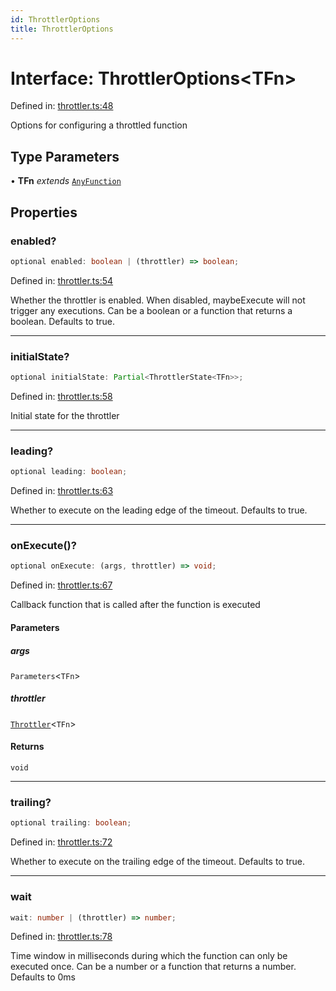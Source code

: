 ```yaml
---
id: ThrottlerOptions
title: ThrottlerOptions
---
```


<!-- DO NOT EDIT: this page is autogenerated from the type comments -->

# Interface: ThrottlerOptions\<TFn\>

Defined in: [throttler.ts:48](https://github.com/TanStack/pacer/blob/main/packages/pacer/src/throttler.ts#L48)

Options for configuring a throttled function

## Type Parameters

• **TFn** *extends* [`AnyFunction`](../../type-aliases/anyfunction.md)

## Properties

### enabled?

```ts
optional enabled: boolean | (throttler) => boolean;
```

Defined in: [throttler.ts:54](https://github.com/TanStack/pacer/blob/main/packages/pacer/src/throttler.ts#L54)

Whether the throttler is enabled. When disabled, maybeExecute will not trigger any executions.
Can be a boolean or a function that returns a boolean.
Defaults to true.

***

### initialState?

```ts
optional initialState: Partial<ThrottlerState<TFn>>;
```

Defined in: [throttler.ts:58](https://github.com/TanStack/pacer/blob/main/packages/pacer/src/throttler.ts#L58)

Initial state for the throttler

***

### leading?

```ts
optional leading: boolean;
```

Defined in: [throttler.ts:63](https://github.com/TanStack/pacer/blob/main/packages/pacer/src/throttler.ts#L63)

Whether to execute on the leading edge of the timeout.
Defaults to true.

***

### onExecute()?

```ts
optional onExecute: (args, throttler) => void;
```

Defined in: [throttler.ts:67](https://github.com/TanStack/pacer/blob/main/packages/pacer/src/throttler.ts#L67)

Callback function that is called after the function is executed

#### Parameters

##### args

`Parameters`\<`TFn`\>

##### throttler

[`Throttler`](../../classes/throttler.md)\<`TFn`\>

#### Returns

`void`

***

### trailing?

```ts
optional trailing: boolean;
```

Defined in: [throttler.ts:72](https://github.com/TanStack/pacer/blob/main/packages/pacer/src/throttler.ts#L72)

Whether to execute on the trailing edge of the timeout.
Defaults to true.

***

### wait

```ts
wait: number | (throttler) => number;
```

Defined in: [throttler.ts:78](https://github.com/TanStack/pacer/blob/main/packages/pacer/src/throttler.ts#L78)

Time window in milliseconds during which the function can only be executed once.
Can be a number or a function that returns a number.
Defaults to 0ms
